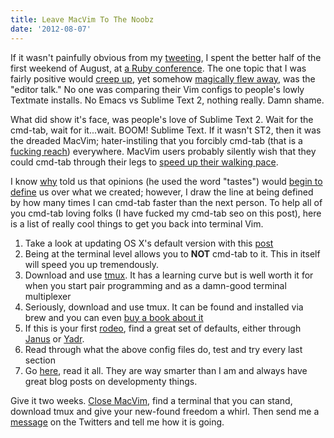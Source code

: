```yaml
---
title: Leave MacVim To The Noobz
date: '2012-08-07'
---
```


If it wasn't painfully obvious from my [tweeting][1], I spent the better
half of the first weekend of August, at [a Ruby conference][2]. The one
topic that I was fairly positive would [creep up][3], yet somehow
[magically flew away][4], was the "editor talk." No one was comparing
their Vim configs to people's lowly Textmate installs. No Emacs vs
Sublime Text 2, nothing really. Damn shame.

What did show it's face, was people's love of Sublime Text 2. Wait for the
cmd-tab, wait for it...wait. BOOM! Sublime Text. If it wasn't ST2, then
it was the dreaded MacVim; hater-instiling that you forcibly cmd-tab (that is a [fucking reach][8]) everywhere.
MacVim users probably silently wish that they could cmd-tab through their
legs to [speed up their walking pace][5].

I know [why][6] told us that opinions (he used the word "tastes") would [begin to
define][7] us over what we created; however, I draw the line at being
defined by how many times I can cmd-tab faster than the next person. To
help all of you cmd-tab loving folks (I have fucked my cmd-tab seo on
this post), here is a list of really cool things to get you back into
terminal Vim.

1. Take a look at updating OS X's default version with this [post][9]
1. Being at the terminal level allows you to __NOT__ cmd-tab to it. This
   in itself will speed you up tremendously.
1. Download and use [tmux][10]. It has a learning curve but is well
   worth it for when you start pair programming and as a damn-good
   terminal multiplexer
1. Seriously, download and use tmux. It can be found and installed via
   brew and you can even [buy a book about it][11]
1. If this is your first [rodeo][12], find a great set of defaults,
   either through [Janus][13] or [Yadr][14].
1. Read through what the above config files do, test and try every last
   section
1. Go [here][15], read it all. They are way smarter than I am and always
   have great blog posts on developmenty things.

Give it two weeks. [Close MacVim][16], find a terminal that you can
stand, download tmux and give your new-found freedom a whirl. Then send
me a [message][17] on the Twitters and tell me how it is going.


[1]: http://youtu.be/-JFfN5pKzFU
[2]: http://steelcityrubyconf.org/
[3]: http://farm2.static.flickr.com/1161/953433678_f1cdac15f5.jpg
[4]: http://www.officialpsds.com/images/thumbs/Care-Bears-psd38826.png
[5]: http://www.oddee.com/_media/imgs/articles2/a97173_g114_4-ny.jpg
[6]: https://en.wikipedia.org/wiki/Why_the_lucky_stiff
[7]: http://cloudbacon.com/2011/05/10/why-the-lucky-stiff-quote
[8]: http://cloudbacon.com
[9]: http://www.cloudbacon.com/2012/07/03/Vim-Can-Suck
[10]: http://www.linuxcertif.com/man/1/tmux/
[11]: http://pragprog.com/book/bhtmux/tmux
[12]: http://teamsteevo.files.wordpress.com/2008/10/fail-owned-cow-curiosity-fail.jpg
[13]: https://github.com/carlhuda/janus
[14]: https://github.com/skwp/dotfiles
[15]: https://learn.thoughtbot.com/vim
[16]: http://www.freemacsoft.net/appcleaner/
[17]: http://twitter.com/braidn

